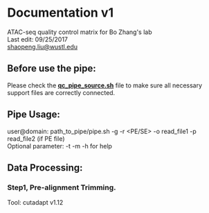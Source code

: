# Documentation v1
ATAC-seq quality control matrix for Bo Zhang's lab  
Last edit: 09/25/2017  
shaopeng.liu@wustl.edu  											   

## Before use the pipe:  
Please check the [**qc_pipe_source.sh**](https://github.com/ShaopengLiu1/Atac-seq_Quality_Control_pipe/blob/master/code_collection/qc_pipe_source.sh) file to make sure all necessary support files are correctly connected.  

## Pipe Usage:  
user@domain: path_to_pipe/pipe.sh  -g <genome>  -r <PE/SE>  -o read_file1  -p read_file2 (if PE file)  
Optional parameter:   -t <threads>  -m <marker>  -h for help  

## Data Processing:
### Step1, Pre-alignment Trimming.
Tool: cutadapt v1.12
